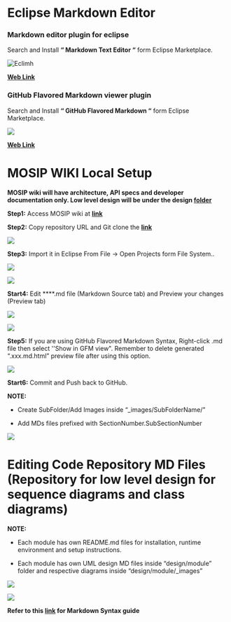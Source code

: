 # Eclipse Markdown Editor

### Markdown editor plugin for eclipse 

Search and Install **“ Markdown Text Editor “**  form Eclipse Marketplace.


![Eclimh](_images/ecl_markdown/0_ecl_plugin_markdown_editor.PNG)
 
 

[**Web Link**](//marketplace.eclipse.org/content/markdown-text-editor)


### GitHub Flavored Markdown viewer plugin

Search and Install **“ GitHub Flavored Markdown “** form Eclipse Marketplace.


 ![](_images/ecl_markdown/0_gfm_viewr_plugin.PNG)


[**Web Link**](//marketplace.eclipse.org/content/github-flavored-markdown-viewer-plugin)




# MOSIP WIKI Local Setup

**MOSIP wiki will have architecture, API specs and developer documentation only. Low level design will be under the design [**folder**](/mosip/mosip/tree/DEV/design)**


**Step1:** Access MOSIP wiki at [**link**](/wiki)


**Step2:** Copy repository URL and Git clone the [**link**](/mosip/mosip.wiki.git)


![](_images/ecl_markdown/1_mosip_wiki.PNG)
 

**Step3:** Import it in Eclipse From File -> Open Projects form File System.. 
 

![](_images/ecl_markdown/2_wiki_imort_eclipse.PNG)



![](_images/ecl_markdown/3_mosip_wiki_content.PNG)



**Start4:** Edit ****.md file (Markdown Source tab) and Preview your changes (Preview tab)


 ![](_images/ecl_markdown/4_markdown_source_view.PNG)



 ![](_images/ecl_markdown/5.0_markdown_preview.PNG)
 

**Step5:** If you are using GitHub Flavored Markdown Syntax, Right-click .md file then select ''Show in GFM view".
Remember to delete generated “.xxx.md.html” preview file after using this option. 



 ![](_images/ecl_markdown/5.1_markdown_preview.PNG)



**Start6:** Commit and Push back to GitHub.


**NOTE:** 

- Create SubFolder/Add Images inside “_images/SubFolderName/”


- Add MDs files prefixed with SectionNumber.SubSectionNumber

![](_images/ecl_markdown/6_section-subsection.PNG)







# Editing Code Repository MD Files (Repository for low level design for sequence diagrams and class diagrams)

**NOTE:** 

- Each module has own README.md files for installation, runtime environment and setup instructions.

- Each module has own UML design MD files inside “design/module” folder and respective diagrams inside “design/module/_images” 

 

![](_images/ecl_markdown/7_mosip_code_repo_design.PNG)
  


![](_images/ecl_markdown/8_module_design.PNG)




**Refer to this [**link**](//guides.github.com/features/mastering-markdown) for Markdown Syntax guide**

